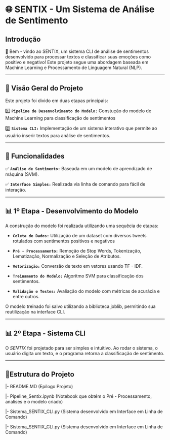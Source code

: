 #  🌐 **SENTIX - Um Sistema de Análise de Sentimento**

## **Introdução**

🌟 Bem - vindo ao SENTIX, um sistema CLI de análise de sentimentos desenvolvido para processar textos e classificar suas emoções como positivo e negativo! Este projeto segue uma abordagem baseada em Machine Learning e Processamento de Linguagem Natural (NLP).

---

## 📌 **Visão Geral do Projeto**
Este projeto foi divido em duas etapas principais:

  1️⃣ **`Pipeline de Desenvolvimento do Modelo:`** Constução do modelo de Machine Learning para classificação de sentimentos

  2️⃣ **`Sistema CLI:`** Implementação de um sistema interativo que permite ao usuário inserir textos para análise de sentimentos.

---

## 🚀 **Funcionalidades**

  ✅ **`Análise de Sentimento:`** Baseada em um modelo de aprendizado de máquina (SVM).

  ✅ **`Interface Simples:`** Realizada via linha de comando para fácil de interação.

---

## 📊 1º Etapa - Desenvolvimento do Modelo
A construção do modelo foi realizada utilizando uma sequêcia de etapas:

* **`Coleta de Dados:`** Utilização de um dataset com diversos tweets rotulados com sentimentos positivos e negativos

* **`Pré - Processamento:`** Remoção de Stop Words, Tokenização, Lematização, Normalização e Seleção de Atributos.

* **`Vetorização:`** Conversão de texto em vetores usando TF - IDF.

* **`Treinamento do Modelo:`** Algoritmo SVM para classificação dos sentimentos.

* **`Validação e Testes:`** Avaliação do modelo com métricas de acurácia e entre outros.

O modelo treinado foi salvo utilizando a biblioteca joblib, permitindo sua reutilização na interface CLI.

---

## 📊 2º Etapa - Sistema CLI

O *SENTIX* foi projetado para ser simples e intuitivo. Ao rodar o sistema, o usuário digita um texto, e o programa retorna a classificação de sentimento.

---

## 📂**Estrutura do Projeto**
|- README.MD (Epílogo Projeto)

|- Pipeline_Sentix.ipynb (Notebook que obtém o Pré - Processamento, analises e o modelo criado)

|- Sistema_SENTIX_CLI.py (Sistema desenvolvido em Interface em Linha de Comando)

|- Sistema_SENTIX_CLI.py (Sistema desenvolvido em Interface em Linha de Comando)

